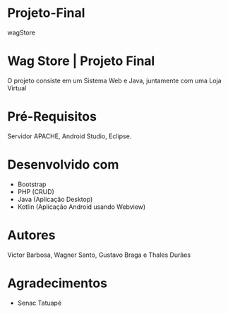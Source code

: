 # Projeto-Final
wagStore

# Wag Store | Projeto Final

O projeto consiste em um Sistema Web e Java, juntamente com uma Loja Virtual

# Pré-Requisitos

Servidor APACHE, Android Studio, Eclipse.

# Desenvolvido com

* Bootstrap
* PHP (CRUD)
* Java (Aplicação Desktop)
* Kotlin (Aplicação Android usando Webview)

# Autores

Victor Barbosa, Wagner Santo, Gustavo Braga e Thales Durães

# Agradecimentos

* Senac Tatuapé
